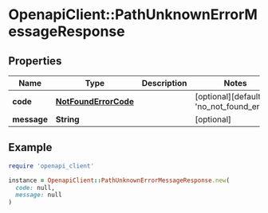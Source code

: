 # OpenapiClient::PathUnknownErrorMessageResponse

## Properties

| Name | Type | Description | Notes |
| ---- | ---- | ----------- | ----- |
| **code** | [**NotFoundErrorCode**](NotFoundErrorCode.md) |  | [optional][default to &#39;no_not_found_error&#39;] |
| **message** | **String** |  | [optional] |

## Example

```ruby
require 'openapi_client'

instance = OpenapiClient::PathUnknownErrorMessageResponse.new(
  code: null,
  message: null
)
```

